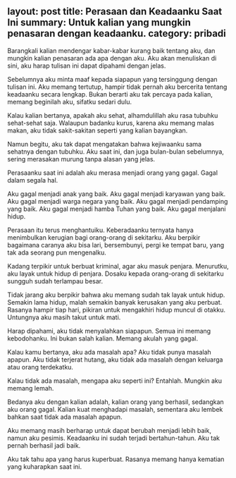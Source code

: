 layout: post
title: Perasaan dan Keadaanku Saat Ini
summary: Untuk kalian yang mungkin penasaran dengan keadaanku.
category: pribadi
---
Barangkali kalian mendengar kabar-kabar kurang baik tentang aku, dan mungkin kalian penasaran ada apa dengan aku. Aku akan menuliskan di sini, aku harap tulisan ini dapat dipahami dengan jelas.

Sebelumnya aku minta maaf kepada siapapun yang tersinggung dengan tulisan ini. Aku memang tertutup, hampir tidak pernah aku bercerita tentang keadaanku secara lengkap. Bukan berarti aku tak percaya pada kalian, memang beginilah aku, sifatku sedari dulu.

Kalau kalian bertanya, apakah aku sehat, alhamdulillah aku rasa tubuhku sehat-sehat saja. Walaupun badanku kurus, karena aku memang malas makan, aku tidak sakit-sakitan seperti yang kalian bayangkan.

Namun begitu, aku tak dapat mengatakan bahwa kejiwaanku sama sehatnya dengan tubuhku. Aku saat ini, dan juga bulan-bulan sebelumnya, sering merasakan murung tanpa alasan yang jelas.

Perasaanku saat ini adalah aku merasa menjadi orang yang gagal. Gagal dalam segala hal.

Aku gagal menjadi anak yang baik. Aku gagal menjadi karyawan yang baik. Aku gagal menjadi warga negara yang baik. Aku gagal menjadi pendamping yang baik. Aku gagal menjadi hamba Tuhan yang baik.  Aku gagal menjalani hidup.

Perasaan itu terus menghantuiku. Keberadaanku ternyata hanya menimbulkan kerugian bagi orang-orang di sekitarku. Aku berpikir bagaimana caranya aku bisa lari, bersembunyi, pergi ke tempat baru, yang tak ada seorang pun mengenalku. 

Kadang terpikir untuk berbuat kriminal, agar aku masuk penjara. Menurutku, aku layak untuk hidup di penjara. Dosaku kepada orang-orang di sekitarku sungguh sudah terlampau besar.

Tidak jarang aku berpikir bahwa aku memang sudah tak layak untuk hidup. Semakin lama hidup, malah semakin banyak kerusakan yang aku perbuat. Rasanya hampir tiap hari, pikiran untuk mengakhiri hidup muncul di otakku. Untungnya aku masih takut untuk mati. 

Harap dipahami, aku tidak menyalahkan siapapun. Semua ini memang kebodohanku. Ini bukan salah kalian. Memang akulah yang gagal.

Kalau kamu bertanya, aku ada masalah apa? Aku tidak punya masalah apapun. Aku tidak terjerat hutang, aku tidak ada masalah dengan keluarga atau orang terdekatku.

Kalau tidak ada masalah, mengapa aku seperti ini? Entahlah. Mungkin aku memang lemah.

Bedanya aku dengan kalian adalah, kalian orang yang berhasil, sedangkan aku orang gagal. Kalian kuat menghadapi masalah, sementara aku lembek bahkan saat tidak ada masalah apapun. 

Aku memang masih berharap untuk dapat berubah menjadi lebih baik, namun aku pesimis. Keadaanku ini sudah terjadi bertahun-tahun. Aku tak pernah berhasil jadi baik.

Aku tak tahu apa yang harus kuperbuat. Rasanya memang hanya kematian yang kuharapkan saat ini.

